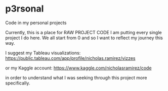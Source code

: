 # p3rsonal
Code in my personal projects

Currently, this is a place for RAW PROJECT CODE
I am putting every single project I do here. We all start from 0 and so I want to reflect my journey this way.

I suggest my Tableau visualizations: https://public.tableau.com/app/profile/nicholas.ramirez/vizzes

or my Kaggle account: https://www.kaggle.com/nicholasramirez/code

in order to understand what I was seeking through this project more specifically.
